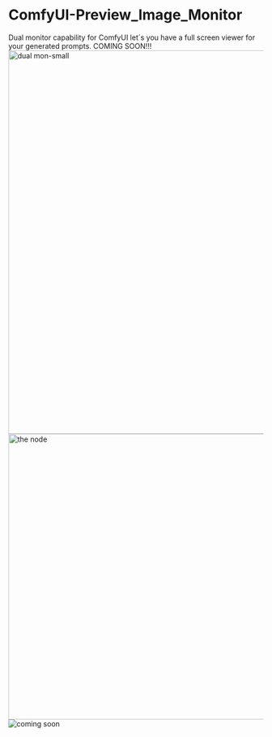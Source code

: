 # ComfyUI-Preview_Image_Monitor
Dual monitor capability for ComfyUI let´s you have a full screen viewer for your generated prompts. COMING SOON!!!
<img width="1008" height="756" alt="dual mon-small" src="https://github.com/user-attachments/assets/6d6a9807-fea9-469d-9d9e-82475a48c91c" />
<img width="712" height="563" alt="the node" src="https://github.com/user-attachments/assets/f76eabda-e5b2-444f-beec-e5c09dbf8675" />
![coming soon](https://github.com/user-attachments/assets/42371948-2d15-4e56-9874-77a11d6f834f)
